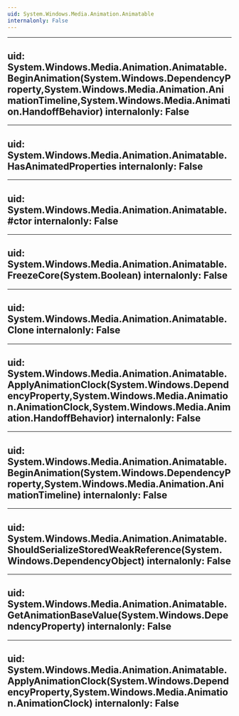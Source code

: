 ```yaml
---
uid: System.Windows.Media.Animation.Animatable
internalonly: False
---
```


---
uid: System.Windows.Media.Animation.Animatable.BeginAnimation(System.Windows.DependencyProperty,System.Windows.Media.Animation.AnimationTimeline,System.Windows.Media.Animation.HandoffBehavior)
internalonly: False
---

---
uid: System.Windows.Media.Animation.Animatable.HasAnimatedProperties
internalonly: False
---

---
uid: System.Windows.Media.Animation.Animatable.#ctor
internalonly: False
---

---
uid: System.Windows.Media.Animation.Animatable.FreezeCore(System.Boolean)
internalonly: False
---

---
uid: System.Windows.Media.Animation.Animatable.Clone
internalonly: False
---

---
uid: System.Windows.Media.Animation.Animatable.ApplyAnimationClock(System.Windows.DependencyProperty,System.Windows.Media.Animation.AnimationClock,System.Windows.Media.Animation.HandoffBehavior)
internalonly: False
---

---
uid: System.Windows.Media.Animation.Animatable.BeginAnimation(System.Windows.DependencyProperty,System.Windows.Media.Animation.AnimationTimeline)
internalonly: False
---

---
uid: System.Windows.Media.Animation.Animatable.ShouldSerializeStoredWeakReference(System.Windows.DependencyObject)
internalonly: False
---

---
uid: System.Windows.Media.Animation.Animatable.GetAnimationBaseValue(System.Windows.DependencyProperty)
internalonly: False
---

---
uid: System.Windows.Media.Animation.Animatable.ApplyAnimationClock(System.Windows.DependencyProperty,System.Windows.Media.Animation.AnimationClock)
internalonly: False
---
